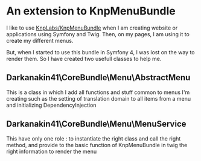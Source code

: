 An extension to KnpMenuBundle
===

I like to use [KnpLabs/KnpMenuBundle](https://github.com/KnpLabs/KnpMenuBundle) when I am creating website or applications
using Symfony and Twig. 
Then, on my pages, I am using it to create my different menus. 

But, when I started to use this bundle in Symfony 4, I was lost on the way to render them. So I have created two usefull 
classes to help me.

## Darkanakin41\CoreBundle\Menu\AbstractMenu

This is a class in which I add all functions and stuff common to menus I'm creating such as the setting of 
translation domain to all items from a menu and initializing DependencyInjection

## Darkanakin41\CoreBundle\Menu\MenuService

This have only one role : to instantiate the right class and call the right method, and provide to the basic function of 
KnpMenuBundle in twig the right information to render the menu 


